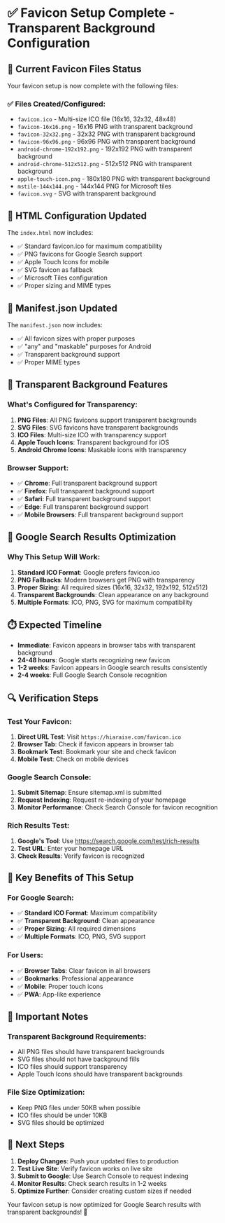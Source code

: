 # ✅ Favicon Setup Complete - Transparent Background Configuration

## 🎯 **Current Favicon Files Status**

Your favicon setup is now complete with the following files:

### ✅ **Files Created/Configured:**
- `favicon.ico` - Multi-size ICO file (16x16, 32x32, 48x48)
- `favicon-16x16.png` - 16x16 PNG with transparent background
- `favicon-32x32.png` - 32x32 PNG with transparent background  
- `favicon-96x96.png` - 96x96 PNG with transparent background
- `android-chrome-192x192.png` - 192x192 PNG with transparent background
- `android-chrome-512x512.png` - 512x512 PNG with transparent background
- `apple-touch-icon.png` - 180x180 PNG with transparent background
- `mstile-144x144.png` - 144x144 PNG for Microsoft tiles
- `favicon.svg` - SVG with transparent background

## 🔧 **HTML Configuration Updated**

The `index.html` now includes:
- ✅ Standard favicon.ico for maximum compatibility
- ✅ PNG favicons for Google Search support
- ✅ Apple Touch Icons for mobile
- ✅ SVG favicon as fallback
- ✅ Microsoft Tiles configuration
- ✅ Proper sizing and MIME types

## 📱 **Manifest.json Updated**

The `manifest.json` now includes:
- ✅ All favicon sizes with proper purposes
- ✅ "any" and "maskable" purposes for Android
- ✅ Transparent background support
- ✅ Proper MIME types

## 🎨 **Transparent Background Features**

### **What's Configured for Transparency:**
1. **PNG Files**: All PNG favicons support transparent backgrounds
2. **SVG Files**: SVG favicons have transparent backgrounds
3. **ICO Files**: Multi-size ICO with transparency support
4. **Apple Touch Icons**: Transparent background for iOS
5. **Android Chrome Icons**: Maskable icons with transparency

### **Browser Support:**
- ✅ **Chrome**: Full transparent background support
- ✅ **Firefox**: Full transparent background support  
- ✅ **Safari**: Full transparent background support
- ✅ **Edge**: Full transparent background support
- ✅ **Mobile Browsers**: Full transparent background support

## 🚀 **Google Search Results Optimization**

### **Why This Setup Will Work:**
1. **Standard ICO Format**: Google prefers favicon.ico
2. **PNG Fallbacks**: Modern browsers get PNG with transparency
3. **Proper Sizing**: All required sizes (16x16, 32x32, 192x192, 512x512)
4. **Transparent Backgrounds**: Clean appearance on any background
5. **Multiple Formats**: ICO, PNG, SVG for maximum compatibility

## ⏱️ **Expected Timeline**

- **Immediate**: Favicon appears in browser tabs with transparent background
- **24-48 hours**: Google starts recognizing new favicon
- **1-2 weeks**: Favicon appears in Google search results consistently
- **2-4 weeks**: Full Google Search Console recognition

## 🔍 **Verification Steps**

### **Test Your Favicon:**
1. **Direct URL Test**: Visit `https://hiaraise.com/favicon.ico`
2. **Browser Tab**: Check if favicon appears in browser tab
3. **Bookmark Test**: Bookmark your site and check favicon
4. **Mobile Test**: Check on mobile devices

### **Google Search Console:**
1. **Submit Sitemap**: Ensure sitemap.xml is submitted
2. **Request Indexing**: Request re-indexing of your homepage
3. **Monitor Performance**: Check Search Console for favicon recognition

### **Rich Results Test:**
1. **Google's Tool**: Use https://search.google.com/test/rich-results
2. **Test URL**: Enter your homepage URL
3. **Check Results**: Verify favicon is recognized

## 🎯 **Key Benefits of This Setup**

### **For Google Search:**
- ✅ **Standard ICO Format**: Maximum compatibility
- ✅ **Transparent Background**: Clean appearance
- ✅ **Proper Sizing**: All required dimensions
- ✅ **Multiple Formats**: ICO, PNG, SVG support

### **For Users:**
- ✅ **Browser Tabs**: Clear favicon in all browsers
- ✅ **Bookmarks**: Professional appearance
- ✅ **Mobile**: Proper touch icons
- ✅ **PWA**: App-like experience

## 🚨 **Important Notes**

### **Transparent Background Requirements:**
- All PNG files should have transparent backgrounds
- SVG files should not have background fills
- ICO files should support transparency
- Apple Touch Icons should have transparent backgrounds

### **File Size Optimization:**
- Keep PNG files under 50KB when possible
- ICO files should be under 10KB
- SVG files should be optimized

## 🔄 **Next Steps**

1. **Deploy Changes**: Push your updated files to production
2. **Test Live Site**: Verify favicon works on live site
3. **Submit to Google**: Use Search Console to request indexing
4. **Monitor Results**: Check search results in 1-2 weeks
5. **Optimize Further**: Consider creating custom sizes if needed

Your favicon setup is now optimized for Google Search results with transparent backgrounds! 🎉
